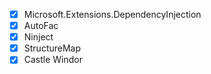 
- [x] Microsoft.Extensions.DependencyInjection
- [x] AutoFac
- [x] Ninject
- [x] StructureMap
- [x] Castle Windor
